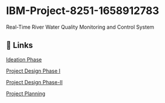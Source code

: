 # IBM-Project-8251-1658912783

Real-Time River Water Quality Monitoring and Control System

## 🔗 Links

[Ideation Phase](https://github.com/IBM-EPBL/IBM-Project-8251-1658912783/tree/main/Project_Design_and%20_Planning/Ideation%20Phase)

[Project Design Phase I](https://github.com/IBM-EPBL/IBM-Project-8251-1658912783/tree/main/Project_Design_and%20_Planning/Project%20Design%20Phase%20I)

[Project Design Phase-II](https://github.com/IBM-EPBL/IBM-Project-8251-1658912783/tree/main/Project_Design_and%20_Planning/Project%20Design%20Phase%20II)

[Project Planning](https://github.com/IBM-EPBL/IBM-Project-8251-1658912783/tree/main/Project_Design_and%20_Planning/Project%20Planning)
